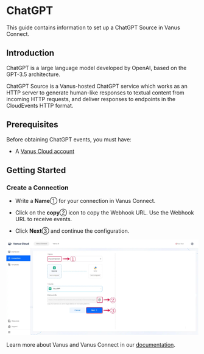 # ChatGPT

This guide contains information to set up a ChatGPT Source in Vanus Connect.

## Introduction

ChatGPT is a large language model developed by OpenAI, based on the GPT-3.5 architecture.

ChatGPT Source is a Vanus-hosted ChatGPT service which works as an HTTP server to generate human-like responses to textual content from incoming HTTP requests,
and deliver responses to endpoints in the CloudEvents HTTP format.

## Prerequisites

Before obtaining ChatGPT events, you must have:

- A [Vanus Cloud account](https://cloud.vanus.ai)

## Getting Started

### Create a Connection

- Write a **Name**① for your connection in Vanus Connect.

- Click on the **copy**② icon to copy the Webhook URL. Use the Webhook URL to receive events.

-  Click **Next**③ and continue the configuration.

![chatgpt_source_1.webp](images/chatgpt_source_1.webp)

Learn more about Vanus and Vanus Connect in our [documentation](https://docs.vanus.ai).
